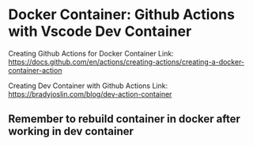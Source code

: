 # Docker Container: Github Actions with Vscode Dev Container



Creating Github Actions for Docker Container
Link: https://docs.github.com/en/actions/creating-actions/creating-a-docker-container-action 


Creating Dev Container with Github Actions
Link: https://bradyjoslin.com/blog/dev-action-container

## Remember to rebuild container in docker after working in dev container 